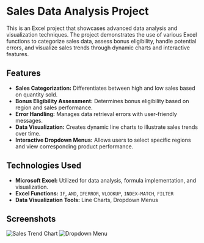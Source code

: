 # Sales Data Analysis Project

This is an Excel project that showcases advanced data analysis and visualization techniques. The project demonstrates the use of various Excel functions to categorize sales data, assess bonus eligibility, handle potential errors, and visualize sales trends through dynamic charts and interactive features.

## Features

- **Sales Categorization:** Differentiates between high and low sales based on quantity sold.
- **Bonus Eligibility Assessment:** Determines bonus eligibility based on region and sales performance.
- **Error Handling:** Manages data retrieval errors with user-friendly messages.
- **Data Visualization:** Creates dynamic line charts to illustrate sales trends over time.
- **Interactive Dropdown Menus:** Allows users to select specific regions and view corresponding product performance.

## Technologies Used

- **Microsoft Excel:** Utilized for data analysis, formula implementation, and visualization.
- **Excel Functions:** `IF`, `AND`, `IFERROR`, `VLOOKUP`, `INDEX-MATCH`, `FILTER`
- **Data Visualization Tools:** Line Charts, Dropdown Menus
## Screenshots

![Sales Trend Chart](screenshots/sales-trend-chart.png)
![Dropdown Menu](screenshots/dropdown-menu.png)
